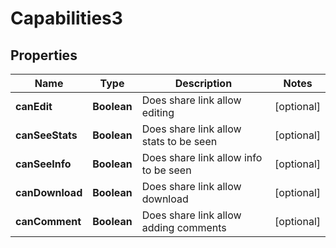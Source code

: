 

# Capabilities3


## Properties

| Name | Type | Description | Notes |
|------------ | ------------- | ------------- | -------------|
|**canEdit** | **Boolean** | Does share link allow editing |  [optional] |
|**canSeeStats** | **Boolean** | Does share link allow stats to be seen |  [optional] |
|**canSeeInfo** | **Boolean** | Does share link allow info to be seen |  [optional] |
|**canDownload** | **Boolean** | Does share link allow download |  [optional] |
|**canComment** | **Boolean** | Does share link allow adding comments |  [optional] |



